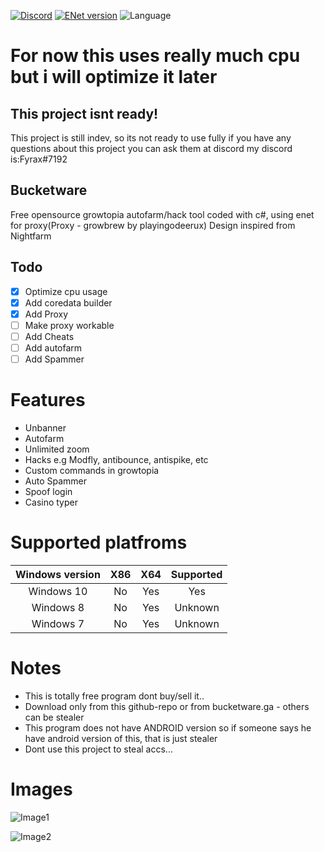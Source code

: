 [![Discord](https://img.shields.io/discord/769207196608102430?label=discord)](https://discord.gg/JaRmMmTsEN)
[![ENet version](https://img.shields.io/badge/enet-1.3.17-green)](https://github.com/moien007/enet)
![Language](https://img.shields.io/github/languages/top/fyrax-exe/bucketware)
# For now this uses really much cpu but i will optimize it later
## This project isnt ready!
This project is still indev, so its not ready to use fully
if you have any questions about this project you can ask them at discord my discord is:Fyrax#7192
## Bucketware
Free opensource growtopia autofarm/hack tool coded with c#, using enet for proxy(Proxy - growbrew by playingodeerux)
Design inspired from Nightfarm
## Todo
- [x] Optimize cpu usage
- [x] Add coredata builder
- [x] Add Proxy
- [ ] Make proxy workable
- [ ] Add Cheats
- [ ] Add autofarm
- [ ] Add Spammer
# Features
* Unbanner
* Autofarm
* Unlimited zoom
* Hacks e.g Modfly, antibounce, antispike, etc
* Custom commands in growtopia
* Auto Spammer
* Spoof login
* Casino typer

# Supported platfroms
| Windows version| X86 | X64 | Supported |
|:--------------:|:---:|:---:|:---------:|
|    Windows 10  | No  | Yes |    Yes    |
|    Windows 8   | No  | Yes |  Unknown  |
|    Windows 7   | No  | Yes |  Unknown  |

# Notes
* This is totally free program dont buy/sell it..
* Download only from this github-repo or from bucketware.ga - others can be stealer
* This program does not have ANDROID version so if someone says he have android version of this, that is just  stealer
* Dont use this project to steal accs...

# Images

![Image1](https://cdn.discordapp.com/attachments/712619822772650024/833195232019087410/unknown.png)

![Image2](https://cdn.discordapp.com/attachments/712619822772650024/833195268824104970/unknown.png)

